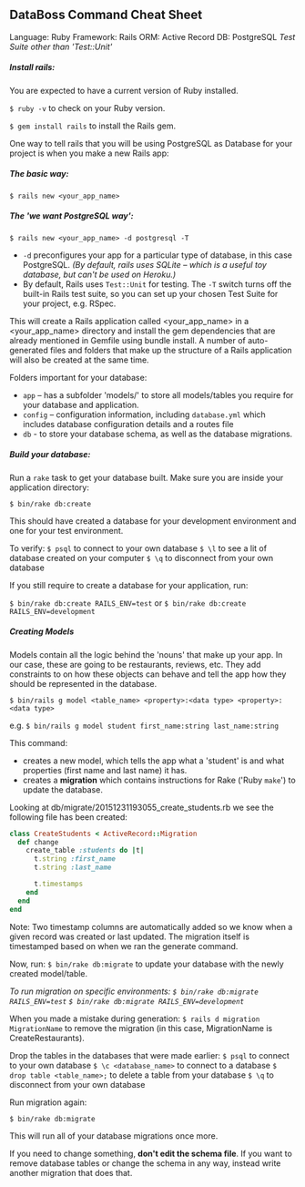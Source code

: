 ## DataBoss Command Cheat Sheet

Language: Ruby
Framework: Rails
ORM: Active Record
DB: PostgreSQL
_Test Suite other than 'Test::Unit'_

##### Install rails:

You are expected to have a current version of Ruby installed.

`$ ruby -v` to check on your Ruby version.

`$ gem install rails` to install the Rails gem.

One way to tell rails that you will be using PostgreSQL as Database for your project is when you make a new Rails app:

##### The basic way:

`$ rails new <your_app_name>`

##### The 'we want PostgreSQL way':

`$ rails new <your_app_name> -d postgresql -T`

* `-d` preconfigures your app for a particular type of database, in this case PostgreSQL. _(By default, rails uses SQLite – which is a useful toy database, but can't be used on Heroku.)_
* By default, Rails uses `Test::Unit` for testing. The `-T` switch turns off the built-in Rails test suite, so you can set up your chosen Test Suite for your project, e.g. RSpec.

This will create a Rails application called <your_app_name> in a <your_app_name> directory and install the gem dependencies that are already mentioned in Gemfile using bundle install. A number of auto-generated files and folders that make up the structure of a Rails application will also be created at the same time.

Folders important for your database:
* `app` – has a subfolder 'models/' to store all models/tables you require for your database and application.
* `config` – configuration information, including `database.yml` which includes database configuration details and a routes file
* `db` - to store your database schema, as well as the database migrations.

##### Build your database:
Run a `rake` task to get your database built. Make sure you are inside your application directory:

`$ bin/rake db:create`

This should have created a database for your development environment and one for your test environment.

To verify:
`$ psql` to connect to your own database
`$ \l` to see a lit of database created on your computer
`$ \q` to disconnect from your own database

If you still require to create a database for your application, run:

`$ bin/rake db:create RAILS_ENV=test`
or
`$ bin/rake db:create RAILS_ENV=development`


##### Creating Models

Models contain all the logic behind the 'nouns' that make up your app. In our case, these are going to be restaurants, reviews, etc. They add constraints to on how these objects can behave and tell the app how they should be represented in the database.

`$ bin/rails g model <table_name> <property>:<data type> <property>:<data type>`

e.g.
`$ bin/rails g model student first_name:string last_name:string`

This command:
* creates a new model, which tells the app what a 'student' is and what properties (first name and last name) it has.
* creates a **migration** which contains instructions for Rake ('Ruby `make`') to update the database.

Looking at db/migrate/20151231193055_create_students.rb we see the following file has been created:

```ruby
class CreateStudents < ActiveRecord::Migration
  def change
    create_table :students do |t|
      t.string :first_name
      t.string :last_name

      t.timestamps
    end
  end
end
```

Note:
Two timestamp columns are automatically added so we know when a given record was created or last updated. The migration itself is timestamped based on when we ran the generate command.

Now, run:
`$ bin/rake db:migrate` to update your database with the newly created model/table.

_To run migration on specific environments:
`$ bin/rake db:migrate RAILS_ENV=test`
`$ bin/rake db:migrate RAILS_ENV=development`_

When you made a mistake during generation:
`$ rails d migration MigrationName` to remove the migration (in this case, MigrationName is CreateRestaurants).

Drop the tables in the databases that were made earlier:
`$ psql` to connect to your own database
`$ \c <database_name>` to connect to a database
`$ drop table <table_name>;` to delete a table from your database
`$ \q` to disconnect from your own database

Run migration again:

`$ bin/rake db:migrate`

This will run all of your database migrations once more.

If you need to change something, **don't edit the schema file**. If you want to remove database tables or change the schema in any way, instead write another migration that does that.
